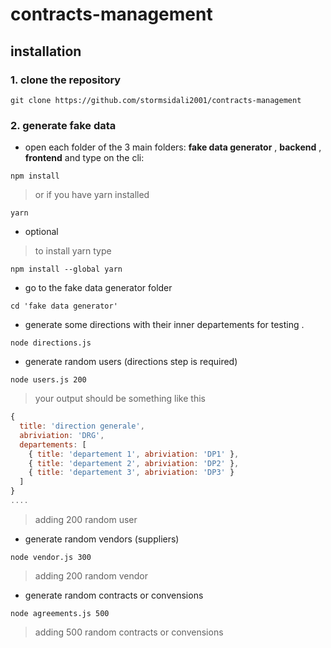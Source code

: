# contracts-management
## installation
### 1. clone the repository
```
git clone https://github.com/stormsidali2001/contracts-management
```
### 2. generate fake data 
* open each folder of the 3 main folders: **fake data generator** , **backend** , **frontend** and type on the cli:
```
npm install
```
> or if you have yarn installed
```
yarn
```
* optional
>to install yarn type
```
npm install --global yarn
```
* go to the fake data generator folder
```
cd 'fake data generator'
```
* generate some directions with their inner departements for testing .
```
node directions.js
```

* generate random users (directions step is required)
```
node users.js 200
```
> your output should be something like this
```javascript
{
  title: 'direction generale',
  abriviation: 'DRG',
  departements: [
    { title: 'departement 1', abriviation: 'DP1' },
    { title: 'departement 2', abriviation: 'DP2' },
    { title: 'departement 3', abriviation: 'DP3' }
  ]
}
....
```
> adding 200 random user

* generate random vendors (suppliers)
```
node vendor.js 300
```
> adding 200 random vendor

* generate random contracts or convensions
```
node agreements.js 500
```
> adding 500 random contracts or convensions



